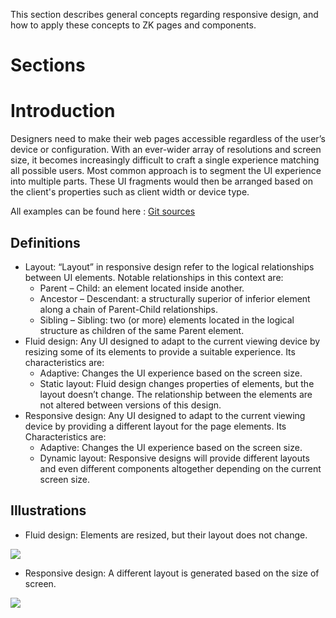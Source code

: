 
This section describes general concepts regarding responsive design, and
how to apply these concepts to ZK pages and components.

# Sections

# Introduction

Designers need to make their web pages accessible regardless of the
user’s device or configuration. With an ever-wider array of resolutions
and screen size, it becomes increasingly difficult to craft a single
experience matching all possible users. Most common approach is to
segment the UI experience into multiple parts. These UI fragments would
then be arranged based on the client's properties such as client width
or device type.

All examples can be found here : [Git sources](https://github.com/zkoss/zkbooks/tree/master/developersreference/developersreference/src/main/webapp/responsiveDesign)

## Definitions

- Layout: “Layout” in responsive design refer to the logical
  relationships between UI elements. Notable relationships in this
  context are:
  - Parent – Child: an element located inside another.
  - Ancestor – Descendant: a structurally superior of inferior element
    along a chain of Parent-Child relationships.
  - Sibling – Sibling: two (or more) elements located in the logical
    structure as children of the same Parent element.
- Fluid design: Any UI designed to adapt to the current viewing device
  by resizing some of its elements to provide a suitable experience. Its
  characteristics are:
  - Adaptive: Changes the UI experience based on the screen size.
  - Static layout: Fluid design changes properties of elements, but the
    layout doesn’t change. The relationship between the elements are not
    altered between versions of this design.
- Responsive design: Any UI designed to adapt to the current viewing
  device by providing a different layout for the page elements. Its
  Characteristics are:
  - Adaptive: Changes the UI experience based on the screen size.
  - Dynamic layout: Responsive designs will provide different layouts
    and even different components altogether depending on the current
    screen size.

## Illustrations

- Fluid design: Elements are resized, but their layout does not change.

![]({{site.baseurl}}/zk_dev_ref/images/fluid.png)

- Responsive design: A different layout is generated based on the size
  of screen.

![]({{site.baseurl}}/zk_dev_ref/images/responsive.png)
